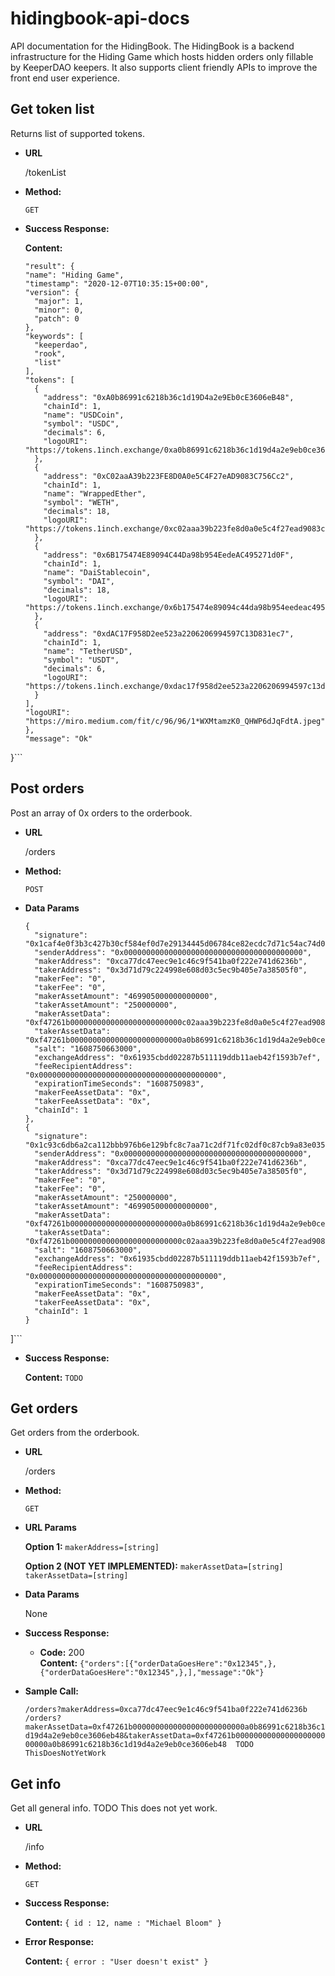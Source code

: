 # hidingbook-api-docs
API documentation for the HidingBook.  The HidingBook is a backend infrastructure for the Hiding Game which hosts hidden orders only fillable by KeeperDAO keepers. It also supports client friendly APIs to improve the front end user experience.


**Get token list**
----
  Returns list of supported tokens.

* **URL**

  /tokenList

* **Method:**

  `GET`

* **Success Response:**

    **Content:** 
    ```{
  "result": {
    "name": "Hiding Game",
    "timestamp": "2020-12-07T10:35:15+00:00",
    "version": {
      "major": 1,
      "minor": 0,
      "patch": 0
    },
    "keywords": [
      "keeperdao",
      "rook",
      "list"
    ],
    "tokens": [
      {
        "address": "0xA0b86991c6218b36c1d19D4a2e9Eb0cE3606eB48",
        "chainId": 1,
        "name": "USDCoin",
        "symbol": "USDC",
        "decimals": 6,
        "logoURI": "https://tokens.1inch.exchange/0xa0b86991c6218b36c1d19d4a2e9eb0ce3606eb48.png"
      },
      {
        "address": "0xC02aaA39b223FE8D0A0e5C4F27eAD9083C756Cc2",
        "chainId": 1,
        "name": "WrappedEther",
        "symbol": "WETH",
        "decimals": 18,
        "logoURI": "https://tokens.1inch.exchange/0xc02aaa39b223fe8d0a0e5c4f27ead9083c756cc2.png"
      },
      {
        "address": "0x6B175474E89094C44Da98b954EedeAC495271d0F",
        "chainId": 1,
        "name": "DaiStablecoin",
        "symbol": "DAI",
        "decimals": 18,
        "logoURI": "https://tokens.1inch.exchange/0x6b175474e89094c44da98b954eedeac495271d0f.png"
      },
      {
        "address": "0xdAC17F958D2ee523a2206206994597C13D831ec7",
        "chainId": 1,
        "name": "TetherUSD",
        "symbol": "USDT",
        "decimals": 6,
        "logoURI": "https://tokens.1inch.exchange/0xdac17f958d2ee523a2206206994597c13d831ec7.png"
      }
    ],
    "logoURI": "https://miro.medium.com/fit/c/96/96/1*WXMtamzK0_QHWP6dJqFdtA.jpeg"
  },
  "message": "Ok"
}```
 


**Post orders**
----
  Post an array of 0x orders to the orderbook.

* **URL**

  /orders

* **Method:**

  `POST`
  
* **Data Params**

  ```[
  {
    "signature": "0x1caf4e0f3b3c427b30cf584ef0d7e29134445d06784ce82ecdc7d71c54ac74d0a92237d34e69274838a4fece8bb3a39feaf91395a3d6ad0f95529b6ddaac3a161303",
    "senderAddress": "0x0000000000000000000000000000000000000000",
    "makerAddress": "0xca77dc47eec9e1c46c9f541ba0f222e741d6236b",
    "takerAddress": "0x3d71d79c224998e608d03c5ec9b405e7a38505f0",
    "makerFee": "0",
    "takerFee": "0",
    "makerAssetAmount": "469905000000000000",
    "takerAssetAmount": "250000000",
    "makerAssetData": "0xf47261b0000000000000000000000000c02aaa39b223fe8d0a0e5c4f27ead9083c756cc2",
    "takerAssetData": "0xf47261b0000000000000000000000000a0b86991c6218b36c1d19d4a2e9eb0ce3606eb48",
    "salt": "1608750663000",
    "exchangeAddress": "0x61935cbdd02287b511119ddb11aeb42f1593b7ef",
    "feeRecipientAddress": "0x0000000000000000000000000000000000000000",
    "expirationTimeSeconds": "1608750983",
    "makerFeeAssetData": "0x",
    "takerFeeAssetData": "0x",
    "chainId": 1
  },
  {
    "signature": "0x1c93c6db6a2ca112bbb976b6e129bfc8c7aa71c2df71fc02df0c87cb9a83e0357b777956c22001b59e35d6936e1fb81430d71a0b522319359944f43e6251d588c203",
    "senderAddress": "0x0000000000000000000000000000000000000000",
    "makerAddress": "0xca77dc47eec9e1c46c9f541ba0f222e741d6236b",
    "takerAddress": "0x3d71d79c224998e608d03c5ec9b405e7a38505f0",
    "makerFee": "0",
    "takerFee": "0",
    "makerAssetAmount": "250000000",
    "takerAssetAmount": "469905000000000000",
    "makerAssetData": "0xf47261b0000000000000000000000000a0b86991c6218b36c1d19d4a2e9eb0ce3606eb48",
    "takerAssetData": "0xf47261b0000000000000000000000000c02aaa39b223fe8d0a0e5c4f27ead9083c756cc2",
    "salt": "1608750663000",
    "exchangeAddress": "0x61935cbdd02287b511119ddb11aeb42f1593b7ef",
    "feeRecipientAddress": "0x0000000000000000000000000000000000000000",
    "expirationTimeSeconds": "1608750983",
    "makerFeeAssetData": "0x",
    "takerFeeAssetData": "0x",
    "chainId": 1
  }
]```

* **Success Response:**

    **Content:** `TODO`
 

**Get orders**
----
  Get orders from the orderbook.


* **URL**

  /orders

* **Method:**

  `GET`
  
*  **URL Params**

   **Option 1:**
   `makerAddress=[string]`

   **Option 2 (NOT YET IMPLEMENTED):**
   `makerAssetData=[string]`
   `takerAssetData=[string]`

* **Data Params**

  None

* **Success Response:**

  * **Code:** 200 <br />
    **Content:** `{"orders":[{"orderDataGoesHere":"0x12345",},{"orderDataGoesHere":"0x12345",},],"message":"Ok"}`

* **Sample Call:**

  `/orders?makerAddress=0xca77dc47eec9e1c46c9f541ba0f222e741d6236b`
  `/orders?makerAssetData=0xf47261b0000000000000000000000000a0b86991c6218b36c1d19d4a2e9eb0ce3606eb48&takerAssetData=0xf47261b0000000000000000000000000a0b86991c6218b36c1d19d4a2e9eb0ce3606eb48  TODO ThisDoesNotYetWork`


**Get info**
----
  Get all general info.  TODO This does not yet work.

* **URL**

  /info

* **Method:**

  `GET`

* **Success Response:**

    **Content:** `{ id : 12, name : "Michael Bloom" }`
 
* **Error Response:**

    **Content:** `{ error : "User doesn't exist" }`

